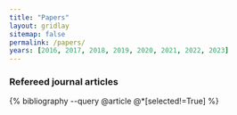 ```yaml
---
title: "Papers"
layout: gridlay
sitemap: false
permalink: /papers/
years: [2016, 2017, 2018, 2019, 2020, 2021, 2022, 2023]
---
```


<div class="jumbotron">

### Refereed journal articles
{% bibliography --query @article @*[selected!=True] %}

</div>

